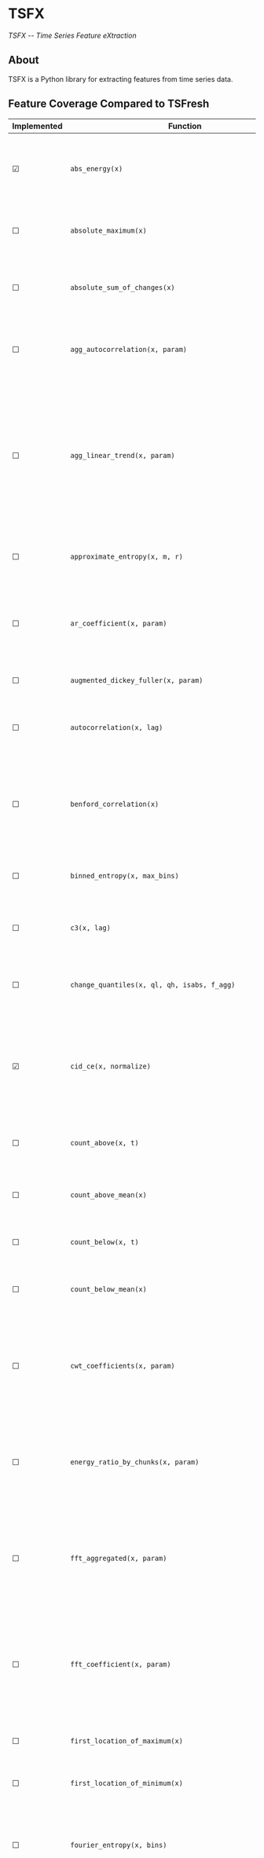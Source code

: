 # TSFX

_TSFX -- Time Series Feature eXtraction_

## About

TSFX is a Python library for extracting features from time series data.

## Feature Coverage Compared to TSFresh

| Implemented | Function                                                    | Description                                                                                                                                                                                                                                                                                                          |
| ----------- | ----------------------------------------------------------- | -------------------------------------------------------------------------------------------------------------------------------------------------------------------------------------------------------------------------------------------------------------------------------------------------------------------- |
| &#9745;     | `abs_energy(x)`                                             | Returns the absolute energy of the time series which is the sum over the squared values                                                                                                                                                                                                                              |
| &#9744;     | `absolute_maximum(x)`                                       | Calculates the highest absolute value of the time series x                                                                                                                                                                                                                                                           |
| &#9744;     | `absolute_sum_of_changes(x)`                                | Returns the sum over the absolute value of consecutive changes in the series x                                                                                                                                                                                                                                       |
| &#9744;     | `agg_autocorrelation(x, param)`                             | Descriptive statistics on the autocorrelation of the time series                                                                                                                                                                                                                                                     |
| &#9744;     | `agg_linear_trend(x, param)`                                | Calculates a linear least-squares regression for values of the time series that were aggregated over chunks versus the sequence from 0 up to the number of chunks minus one                                                                                                                                          |
| &#9744;     | `approximate_entropy(x, m, r)`                              | Implements a vectorized Approximate entropy algorithm                                                                                                                                                                                                                                                                |
| &#9744;     | `ar_coefficient(x, param)`                                  | This feature calculator fits the unconditional maximum likelihood of an autoregressive AR(k)` process                                                                                                                                                                                                                |
| &#9744;     | `augmented_dickey_fuller(x, param)`                         | Does the time series have a unit root?                                                                                                                                                                                                                                                                               |
| &#9744;     | `autocorrelation(x, lag)`                                   | Calculates the autocorrelation of the specified lag, according to the formula [1]                                                                                                                                                                                                                                    |
| &#9744;     | `benford_correlation(x)`                                    | Useful for anomaly detection applications [1][2]. Returns the correlation from first digit distribution when                                                                                                                                                                                                         |
| &#9744;     | `binned_entropy(x, max_bins)`                               | First bins the values of x into max_bins equidistant bins                                                                                                                                                                                                                                                            |
| &#9744;     | `c3(x, lag)`                                                | Uses c3 statistics to measure non linearity in the time series                                                                                                                                                                                                                                                       |
| &#9744;     | `change_quantiles(x, ql, qh, isabs, f_agg)`                 | First fixes a corridor given by the quantiles ql and qh of the distribution of x                                                                                                                                                                                                                                     |
| &#9745;     | `cid_ce(x, normalize)`                                      | This function calculator is an estimate for a time series complexity [1] (A more complex time series has more peaks, valleys etc.)`.                                                                                                                                                                                 |
| &#9744;     | `count_above(x, t)`                                         | Returns the percentage of values in x that are higher than t                                                                                                                                                                                                                                                         |
| &#9744;     | `count_above_mean(x)`                                       | Returns the number of values in x that are higher than the mean of x                                                                                                                                                                                                                                                 |
| &#9744;     | `count_below(x, t)`                                         | Returns the percentage of values in x that are lower than t                                                                                                                                                                                                                                                          |
| &#9744;     | `count_below_mean(x)`                                       | Returns the number of values in x that are lower than the mean of x                                                                                                                                                                                                                                                  |
| &#9744;     | `cwt_coefficients(x, param)`                                | Calculates a Continuous wavelet transform for the Ricker wavelet, also known as the "Mexican hat wavelet" which is defined by                                                                                                                                                                                        |
| &#9744;     | `energy_ratio_by_chunks(x, param)`                          | Calculates the sum of squares of chunk i out of N chunks expressed as a ratio with the sum of squares over the whole series.                                                                                                                                                                                         |
| &#9744;     | `fft_aggregated(x, param)`                                  | Returns the spectral centroid (mean)`, variance, skew, and kurtosis of the absolute fourier transform spectrum                                                                                                                                                                                                       |
| &#9744;     | `fft_coefficient(x, param)`                                 | Calculates the fourier coefficients of the one-dimensional discrete Fourier Transform for real input by fast fourier transformation algorithm                                                                                                                                                                        |
| &#9744;     | `first_location_of_maximum(x)`                              | Returns the first location of the maximum value of x                                                                                                                                                                                                                                                                 |
| &#9744;     | `first_location_of_minimum(x)`                              | Returns the first location of the minimal value of x                                                                                                                                                                                                                                                                 |
| &#9744;     | `fourier_entropy(x, bins)`                                  | Calculate the binned entropy of the power spectral density of the time series (using the welch method)`                                                                                                                                                                                                              |
| &#9744;     | `friedrich_coefficients(x, param)`                          | Coefficients of polynomial h(x)`, which has been fitted to the deterministic dynamics of Langevin model                                                                                                                                                                                                              |
| &#9744;     | `has_duplicate(x)`                                          | Checks if any value in x occurs more than once                                                                                                                                                                                                                                                                       |
| &#9745;     | `has_duplicate_max(x)`                                      | Checks if the maximum value of x is observed more than once                                                                                                                                                                                                                                                          |
| &#9745;     | `has_duplicate_min(x)`                                      | Checks if the minimal value of x is observed more than once                                                                                                                                                                                                                                                          |
| &#9744;     | `index_mass_quantile(x, param)`                             | Calculates the relative index i of time series x where q% of the mass of x lies left of i.                                                                                                                                                                                                                           |
| &#9745;     | `kurtosis(x)`                                               | Returns the kurtosis of x (calculated with the adjusted Fisher-Pearson standardized moment coefficient G2)`.                                                                                                                                                                                                         |
| &#9745;     | `large_standard_deviation(x, r)`                            | Does time series have large standard deviation?                                                                                                                                                                                                                                                                      |
| &#9744;     | `last_location_of_maximum(x)`                               | Returns the relative last location of the maximum value of x.                                                                                                                                                                                                                                                        |
| &#9744;     | `last_location_of_minimum(x)`                               | Returns the last location of the minimal value of x.                                                                                                                                                                                                                                                                 |
| &#9744;     | `lempel_ziv_complexity(x, bins)`                            | Calculate a complexity estimate based on the Lempel-Ziv compression algorithm.                                                                                                                                                                                                                                       |
| &#9745;     | `length(x)`                                                 | Returns the length of x                                                                                                                                                                                                                                                                                              |
| &#9745;     | `linear_trend(x, param)`                                    | Calculate a linear least-squares regression for the values of the time series versus the sequence from 0 to length of the time series minus one.                                                                                                                                                                     |
| &#9744;     | `linear_trend_timewise(x, param)`                           | Calculate a linear least-squares regression for the values of the time series versus the sequence from 0 to length of the time series minus one.                                                                                                                                                                     |
| &#9744;     | `longest_strike_above_mean(x)`                              | Returns the length of the longest consecutive subsequence in x that is bigger than the mean of x                                                                                                                                                                                                                     |
| &#9744;     | `longest_strike_below_mean(x)`                              | Returns the length of the longest consecutive subsequence in x that is smaller than the mean of x                                                                                                                                                                                                                    |
| &#9744;     | `matrix_profile(x, param)`                                  | Calculates the 1-D Matrix Profile[1] and returns Tukey's Five Number Set plus the mean of that Matrix Profile.                                                                                                                                                                                                       |
| &#9744;     | `max_langevin_fixed_point(x, r, m)`                         | Largest fixed point of dynamics :math:argmax_x {h(x)`=0}` estimated from polynomial h(x)`, which has been fitted to the deterministic dynamics of Langevin model                                                                                                                                                     |
| &#9745;     | `maximum(x)`                                                | Calculates the highest value of the time series x.                                                                                                                                                                                                                                                                   |
| &#9745;     | `mean(x)`                                                   | Returns the mean of x                                                                                                                                                                                                                                                                                                |
| &#9745;     | `mean_abs_change(x)`                                        | Average over first differences.                                                                                                                                                                                                                                                                                      |
| &#9744;     | `mean_change(x)`                                            | Average over time series differences.                                                                                                                                                                                                                                                                                |
| &#9744;     | `mean_n_absolute_max(x, number_of_maxima)`                  | Calculates the arithmetic mean of the n absolute maximum values of the time series.                                                                                                                                                                                                                                  |
| &#9744;     | `mean_second_derivative_central(x)`                         | Returns the mean value of a central approximation of the second derivative                                                                                                                                                                                                                                           |
| &#9745;     | `median(x)`                                                 | Returns the median of x                                                                                                                                                                                                                                                                                              |
| &#9745;     | `minimum(x)`                                                | Calculates the lowest value of the time series x.                                                                                                                                                                                                                                                                    |
| &#9744;     | `number_crossing_m(x, m)`                                   | Calculates the number of crossings of x on m.                                                                                                                                                                                                                                                                        |
| &#9744;     | `number_cwt_peaks(x, n)`                                    | Number of different peaks in x.                                                                                                                                                                                                                                                                                      |
| &#9744;     | `number_peaks(x, n)`                                        | Calculates the number of peaks of at least support n in the time series x.                                                                                                                                                                                                                                           |
| &#9744;     | `partial_autocorrelation(x, param)`                         | Calculates the value of the partial autocorrelation function at the given lag.                                                                                                                                                                                                                                       |
| &#9744;     | `percentage_of_reoccurring_datapoints_to_all_datapoints(x)` | Returns the percentage of non-unique data points.                                                                                                                                                                                                                                                                    |
| &#9744;     | `percentage_of_reoccurring_values_to_all_values(x)`         | Returns the percentage of values that are present in the time series more than once.                                                                                                                                                                                                                                 |
| &#9744;     | `permutation_entropy(x, tau, dimension)`                    | Calculate the permutation entropy.                                                                                                                                                                                                                                                                                   |
| &#9744;     | `quantile(x, q)`                                            | Calculates the q quantile of x.                                                                                                                                                                                                                                                                                      |
| &#9744;     | `query_similarity_count(x, param)`                          | This feature calculator accepts an input query subsequence parameter, compares the query (under z-normalized Euclidean distance)`to all subsequences within the time series, and returns a count of the number of times the query was found in the time series (within some predefined maximum distance threshold)`. |
| &#9744;     | `range_count(x, min, max)`                                  | Count observed values within the interval [min, max)`.                                                                                                                                                                                                                                                               |
| &#9745;     | `ratio_beyond_r_sigma(x, r)`                                | Ratio of values that are more than r * std(x)`(so r times sigma)` away from the mean of x.                                                                                                                                                                                                                           |
| &#9744;     | `ratio_value_number_to_time_series_length(x)`               | Returns a factor which is 1 if all values in the time series occur only once, and below one if this is not the case.                                                                                                                                                                                                 |
| &#9745;     | `root_mean_square(x)`                                       | Returns the root mean square (rms)` of the time series.                                                                                                                                                                                                                                                              |
| &#9744;     | `sample_entropy(x)`                                         | Calculate and return sample entropy of x.                                                                                                                                                                                                                                                                            |
| &#9744;     | `set_property(key, value)`                                  | This method returns a decorator that sets the property key of the function to value                                                                                                                                                                                                                                  |
| &#9745;     | `skewness(x)`                                               | Returns the sample skewness of x (calculated with the adjusted Fisher-Pearson standardized moment coefficient G1)`.                                                                                                                                                                                                  |
| &#9744;     | `spkt_welch_density(x, param)`                              | This feature calculator estimates the cross power spectral density of the time series x at different frequencies.                                                                                                                                                                                                    |
| &#9745;     | `standard_deviation(x)`                                     | Returns the standard deviation of x                                                                                                                                                                                                                                                                                  |
| &#9744;     | `sum_of_reoccurring_data_points(x)`                         | Returns the sum of all data points, that are present in the time series more than once.                                                                                                                                                                                                                              |
| &#9744;     | `sum_of_reoccurring_values(x)`                              | Returns the sum of all values, that are present in the time series more than once.                                                                                                                                                                                                                                   |
| &#9745;     | `sum_values(x)`                                             | Calculates the sum over the time series values                                                                                                                                                                                                                                                                       |
| &#9745;     | `symmetry_looking(x, param)`                                | Boolean variable denoting if the distribution of x looks symmetric.                                                                                                                                                                                                                                                  |
| &#9744;     | `time_reversal_asymmetry_statistic(x, lag)`                 | Returns the time reversal asymmetry statistic.                                                                                                                                                                                                                                                                       |
| &#9744;     | `value_count(x, value)`                                     | Count occurrences of value in time series x.                                                                                                                                                                                                                                                                         |
| &#9745;     | `variance(x)`                                               | Returns the variance of x                                                                                                                                                                                                                                                                                            |
| &#9745;     | `variance_larger_than_standard_deviation(x)`                | Is variance higher than the standard deviation?                                                                                                                                                                                                                                                                      |
| &#9744;     | `variation_coefficient(x)`                                  | Returns the variation coefficient (standard error / mean, give relative value of variation around mean)` of x.                                                                                                                                                                                                       |
